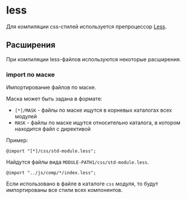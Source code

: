 
less
====

Для компиляции css-стилей используется препроцессор [Less](http://lesscss.org/).

Расширения
----------

При компиляции less-файлов используются некоторые расширения.

### import по маске

Импортирование файлов по маске.

Маска может быть задана в формате:

* `[*]/MASK` - файлы по маске ищутся в корневых каталогах всех модулей
* `MASK` - файлы по маске ищутся относительно каталога, в котором находится
  файл с директивой
  
Пример:

```less
@import "[*]/css/std-module.less";
```  

Найдутся файлы вида `MODULE-PATH1/css/std-module.less`.

```less
@import "../js/comp/*/index.less";
```  

Если использовано в файле в каталоге `css` модуля, то будут импортированы 
все стили всех компонентов.


 
 




